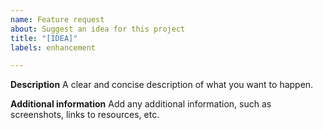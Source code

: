 ```yaml
---
name: Feature request
about: Suggest an idea for this project
title: "[IDEA]"
labels: enhancement

---
```


**Description**
A clear and concise description of what you want to happen.

**Additional information**
Add any additional information, such as screenshots, links to resources, etc.
